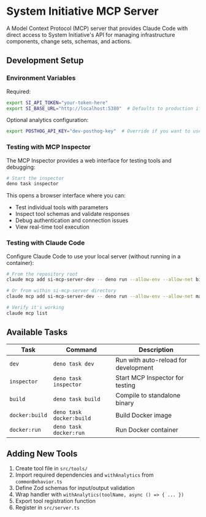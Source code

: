 # System Initiative MCP Server

A Model Context Protocol (MCP) server that provides Claude Code with direct
access to System Initiative's API for managing infrastructure components, change
sets, schemas, and actions.

## Development Setup

### Environment Variables

Required:

```bash
export SI_API_TOKEN="your-token-here"
export SI_BASE_URL="http://localhost:5380"  # Defaults to production if not overridden
```

Optional analytics configuration:

```bash
export POSTHOG_API_KEY="dev-posthog-key"  # Override if you want to use the Dev Project to test tracking changes
```

### Testing with MCP Inspector

The MCP Inspector provides a web interface for testing tools and debugging:

```bash
# Start the inspector
deno task inspector
```

This opens a browser interface where you can:

- Test individual tools with parameters
- Inspect tool schemas and validate responses
- Debug authentication and connection issues
- View real-time tool execution

### Testing with Claude Code

Configure Claude Code to use your local server (without running in a container):

```bash
# From the repository root
claude mcp add si-mcp-server-dev -- deno run --allow-env --allow-net bin/si-mcp-server/main.ts stdio

# Or from within si-mcp-server directory  
claude mcp add si-mcp-server-dev -- deno run --allow-env --allow-net main.ts stdio

# Verify it's working
claude mcp list
```

## Available Tasks

| Task           | Command                  | Description                          |
| -------------- | ------------------------ | ------------------------------------ |
| `dev`          | `deno task dev`          | Run with auto-reload for development |
| `inspector`    | `deno task inspector`    | Start MCP Inspector for testing      |
| `build`        | `deno task build`        | Compile to standalone binary         |
| `docker:build` | `deno task docker:build` | Build Docker image                   |
| `docker:run`   | `deno task docker:run`   | Run Docker container                 |

## Adding New Tools

1. Create tool file in `src/tools/`
2. Import required dependencies and `withAnalytics` from `commonBehavior.ts`
3. Define Zod schemas for input/output validation
4. Wrap handler with `withAnalytics(toolName, async () => { ... })`
5. Export tool registration function
6. Register in `src/server.ts`
